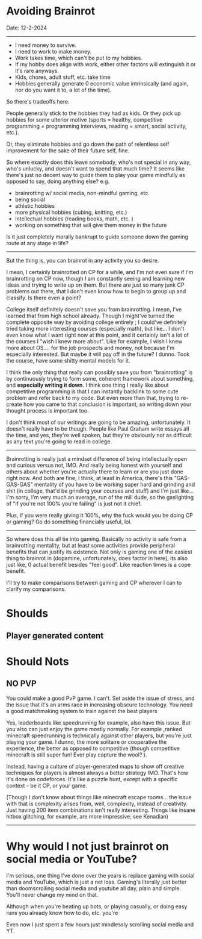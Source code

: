 # Avoiding Brainrot

Date: 12-2-2024

---

- I need money to survive. 
- I need to work to make money. 
- Work takes time, which can't be put to my hobbies.
- If my hobby does align with work, either other factors will extinguish it or it's rare anyways. 
- Kids, chores, adult stuff, etc. take time
- Hobbies generally generate 0 economic value intrinsically (and again, nor do you want it to, a lot of the time).

So there's tradeoffs here. 

People generally stick to the hobbies they had as kids. Or they pick up hobbies for some ulterior motive (sports = healthy, competitive programming = programming interviews, reading = smart, social activity, etc.). 

Or, they eliminate hobbies and go down the path of relentless self improvement for the sake of their future self, fine. 

So where exactly does this leave somebody, who's not special in any way, who's unlucky, and doesn't want to spend that much time? It seems like there's just no decent way to guide them to play your game mindfully as opposed to say, doing anything else? e.g.

- brainrotting w/ social media, non-mindful gaming, etc.
- being social
- athletic hobbies
- more physical hobbies (cubing, knitting, etc.)
- intellectual hobbies (reading books, math, etc. )
- working on something that will give them money in the future

Is it just completely morally bankrupt to guide someone down the gaming route at any stage in life? 

---

But the thing is, you can brainrot in any activity you so desire.

I mean, I certainly brainrotted on CP for a while, and I'm not even sure if I'm brainrotting on CP now, though I am constantly seeing and learning new ideas and trying to write up on them. But there are just so many junk CP problems out there, that I don't even know how to begin to group up and classify. Is there even a point? 

College itself definitely doesn't save you from brainrotting. I mean, I've learned that from high school already. Though I might've turned the complete opposite way by avoiding college entirely ; I could've definitely tried taking more interesting courses (especially math), but like... I don't even know what I want right now at this point, and it certainly isn't a lot of the courses I "wish I knew more about". Like for example, I wish I knew more about OS.... for the job prospects and money, not because I'm especially interested. But maybe it will pay off in the future? I dunno. Took the course, have some shitty mental models for it. 

I think the only thing that really can possibly save you from "brainrotting" is by continuously trying to form some, coherent framework about something, and **especially writing it down**. I think one thing I really like about competitive programming is that I can instantly backlink to some cute problem and refer back to my code. But even more than that, trying to re-create how you came to that conclusion is important, so writing down your thought process is important too. 

I don't think most of our writings are going to be amazing, unfortunately. It doesn't really have to be though. People like Paul Graham write essays all the time, and yes, they're well spoken, but they're obviously not as difficult as any text you're going to read in college. 

---

Brainrotting is really just a mindset difference of being intellectually open and curious versus not, IMO. And really being honest with yourself and others about whether you're actually there to learn or are you just done right now. And both are fine; I think, at least in America, there's this "GAS-GAS-GAS" mentality of you have to be working super hard and grinding and shit (in college, that'd be grinding your courses and stuff) and I'm just like... I'm sorry, I'm very much an average, run of the mill dude, so the gaslighting of "if you're not 100% you're failing" is just not it chief. 

Plus, if you were really giving it 100%, why the fuck would you be doing CP or gaming? Go do something financially useful, lol. 

---

So where does this all tie into gaming. Basically no activity is safe from a brainrotting mentality, but at least some activities provide peripheral benefits that can justify its existence. Not only is gaming one of the easiest thing to brainrot in (dopamine, unfortunately, does factor in here), its also just like, 0 actual benefit besides "feel good". Like reaction times is a cope benefit.

I'll try to make comparisons between gaming and CP wherever I can to clarify my comparisons.

# Shoulds

## Player generated content

# Should Nots

## NO PVP

You could make a good PvP game. I can't. Set aside the issue of stress, and the issue that it's an arms race in increasing obscure technology. You need a good matchmaking system to train against the best players

Yes, leaderboards like speedrunning for example, also have this issue. But you also can just enjoy the game mostly normally. For example ,ranked minecraft speedrunning is technically against other players, but you're just playing your game. I dunno, the more solitaire or cooperative the experience, the better as opposed to competitive (though competitive minecraft is still super fun! Ever play capture the wool? ). 

Instead, having a culture of player-generated maps to show off creative techniques for players is almost always a better strategy IMO. That's how it's done on codeforces. It's like a puzzle hunt, except with a specific context - be it CP, or your game. 

(Though I don't know about things like minecraft escape rooms... the issue with that is complexity arises from, well, complexity, instead of creativity. Just having 200 item combinations isn't really interesting. Things like insane hitbox glitching, for example, are more impressive; see Kenadian)


------

# Why would I not just brainrot on social media or YouTube? 

I'm serious, one thing I've done over the years is replace gaming with social media and YouTube, which is just a net loss. Gaming's literally just better than doomscrolling social media and youtube all day, plain and simple. You'll never change my mind on that. 

Although when you're beating up bots, or playing casually, or doing easy runs you already know how to do, etc. you're 

Even now I just spent a few hours just mindlessly scrolling social media and YT. 